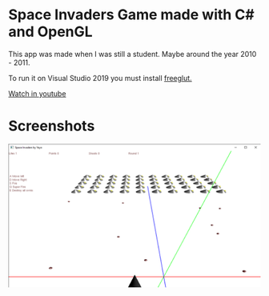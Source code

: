 # Space Invaders Game made with C# and OpenGL

This app was made when I was still a student. Maybe around the year 2010 - 2011. 

To run it on Visual Studio 2019 you must install [freeglut.](https://www.transmissionzero.co.uk/software/freeglut-devel) 

[Watch in youtube](https://youtu.be/bYBzqECECPA)

# Screenshots
![Screenshot1](https://github.com/Yayo-Arellano/csharp_space_invaders_3D/blob/master/Screenshots/image1.png?raw=true)

